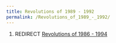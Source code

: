 ```yaml
---
title: Revolutions of 1989 - 1992
permalink: /Revolutions_of_1989_-_1992/
---
```


1.  REDIRECT [Revolutions of 1986 -
    1994](Revolutions_of_1986_-_1994.md "wikilink")